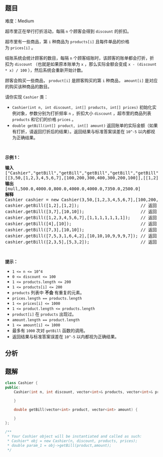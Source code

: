 
## 题目
难度：Medium
<p>超市里正在举行打折活动，每隔&nbsp;<code>n</code>&nbsp;个顾客会得到 <code>discount</code>&nbsp;的折扣。</p>

<p>超市里有一些商品，第&nbsp;<code>i</code>&nbsp;种商品为&nbsp;<code>products[i]</code>&nbsp;且每件单品的价格为&nbsp;<code>prices[i]</code>&nbsp;。</p>

<p>结账系统会统计顾客的数目，每隔&nbsp;<code>n</code>&nbsp;个顾客结账时，该顾客的账单都会打折，折扣为&nbsp;<code>discount</code>&nbsp;（也就是如果原本账单为&nbsp;<code>x</code>&nbsp;，那么实际金额会变成&nbsp;<code>x - (discount * x) / 100</code>&nbsp;），然后系统会重新开始计数。</p>

<p>顾客会购买一些商品，&nbsp;<code>product[i]</code>&nbsp;是顾客购买的第&nbsp;<code>i</code>&nbsp;种商品，&nbsp;<code>amount[i]</code>&nbsp;是对应的购买该种商品的数目。</p>

<p>请你实现&nbsp;<code>Cashier</code>&nbsp;类：</p>

<ul>
	<li><code>Cashier(int n, int discount, int[] products, int[] prices)</code>&nbsp;初始化实例对象，参数分别为打折频率&nbsp;<code>n</code>&nbsp;，折扣大小 <code>discount</code>&nbsp;，超市里的商品列表 <code>products</code>&nbsp;和它们的价格 <code>prices</code>&nbsp;。</li>
	<li><code>double&nbsp;getBill(int[] product, int[] amount)</code>&nbsp;返回账单的实际金额（如果有打折，请返回打折后的结果）。返回结果与标准答案误差在&nbsp;<code>10^-5</code>&nbsp;以内都视为正确结果。</li>
</ul>

<p>&nbsp;</p>

<p><strong>示例 1：</strong></p>

<pre><strong>输入</strong>
[&quot;Cashier&quot;,&quot;getBill&quot;,&quot;getBill&quot;,&quot;getBill&quot;,&quot;getBill&quot;,&quot;getBill&quot;,&quot;getBill&quot;,&quot;getBill&quot;]
[[3,50,[1,2,3,4,5,6,7],[100,200,300,400,300,200,100]],[[1,2],[1,2]],[[3,7],[10,10]],[[1,2,3,4,5,6,7],[1,1,1,1,1,1,1]],[[4],[10]],[[7,3],[10,10]],[[7,5,3,1,6,4,2],[10,10,10,9,9,9,7]],[[2,3,5],[5,3,2]]]
<strong>输出</strong>
[null,500.0,4000.0,800.0,4000.0,4000.0,7350.0,2500.0]
<strong>解释</strong>
Cashier cashier = new Cashier(3,50,[1,2,3,4,5,6,7],[100,200,300,400,300,200,100]);
cashier.getBill([1,2],[1,2]);                        // 返回 500.0, 账单金额为 = 1 * 100 + 2 * 200 = 500.
cashier.getBill([3,7],[10,10]);                      // 返回 4000.0
cashier.getBill([1,2,3,4,5,6,7],[1,1,1,1,1,1,1]);    // 返回 800.0 ，账单原本为 1600.0 ，但由于该顾客是第三位顾客，他将得到 50% 的折扣，所以实际金额为 1600 - 1600 * (50 / 100) = 800 。
cashier.getBill([4],[10]);                           // 返回 4000.0
cashier.getBill([7,3],[10,10]);                      // 返回 4000.0
cashier.getBill([7,5,3,1,6,4,2],[10,10,10,9,9,9,7]); // 返回 7350.0 ，账单原本为 14700.0 ，但由于系统计数再次达到三，该顾客将得到 50% 的折扣，实际金额为 7350.0 。
cashier.getBill([2,3,5],[5,3,2]);                    // 返回 2500.0
</pre>

<p>&nbsp;</p>

<p><strong>提示：</strong></p>

<ul>
	<li><code>1 &lt;= n &lt;= 10^4</code></li>
	<li><code>0 &lt;= discount &lt;= 100</code></li>
	<li><code>1 &lt;= products.length &lt;= 200</code></li>
	<li><code>1 &lt;= products[i] &lt;= 200</code></li>
	<li><code>products</code>&nbsp;列表中&nbsp;<strong>不会</strong>&nbsp;有重复的元素。</li>
	<li><code>prices.length == products.length</code></li>
	<li><code>1 &lt;= prices[i] &lt;= 1000</code></li>
	<li><code>1 &lt;= product.length &lt;= products.length</code></li>
	<li><code>product[i]</code>&nbsp;在&nbsp;<code>products</code>&nbsp;出现过。</li>
	<li><code>amount.length == product.length</code></li>
	<li><code>1 &lt;= amount[i] &lt;= 1000</code></li>
	<li>最多有&nbsp;<code>1000</code> 次对&nbsp;<code>getBill</code>&nbsp;函数的调用。</li>
	<li>返回结果与标准答案误差在&nbsp;<code>10^-5</code>&nbsp;以内都视为正确结果。</li>
</ul>

## 分析

## 题解
```cpp
class Cashier {
public:
    Cashier(int n, int discount, vector<int>& products, vector<int>& prices) {

    }
    
    double getBill(vector<int> product, vector<int> amount) {

    }
};

/**
 * Your Cashier object will be instantiated and called as such:
 * Cashier* obj = new Cashier(n, discount, products, prices);
 * double param_1 = obj->getBill(product,amount);
 */
```